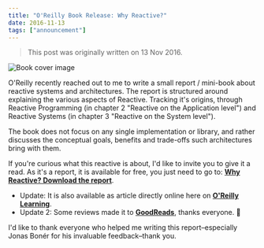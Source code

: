 ```yaml
---
title: "O'Reilly Book Release: Why Reactive?"
date: 2016-11-13
tags: ["announcement"]
---
```


> This post was originally written on 13 Nov 2016.

![Book cover image](/images/why-reactive-oreilly.png)

O'Reilly recently reached out to me to write a small report / mini-book about reactive systems and architectures. The report is structured around explaining the various aspects of Reactive. Tracking it's origins, through Reactive Programming (in chapter 2 "Reactive on the Application level") and Reactive Systems (in chapter 3 "Reactive on the System level").

The book does not focus on any single implementation or library, and rather discusses the conceptual goals, benefits and trade-offs such architectures bring with them.

If you're curious what this reactive is about, I'd like to invite you to give it a read. As it's a report, it is available for free, you just need to go to: **[Why Reactive? Download the report](https://bit.ly/why-reactive)**.

- Update: It is also available as article directly online here on **[O'Reilly Learning](https://www.oreilly.com/learning/why-reactive?ref=kto.so)**.
- Update 2: Some reviews made it to [**GoodReads**](https://www.goodreads.com/book/show/32807675-why-reactive?ref=kto.so), thanks everyone. 🙏

I'd like to thank everyone who helped me writing this report–especially Jonas Bonér for his invaluable feedback–thank you.
